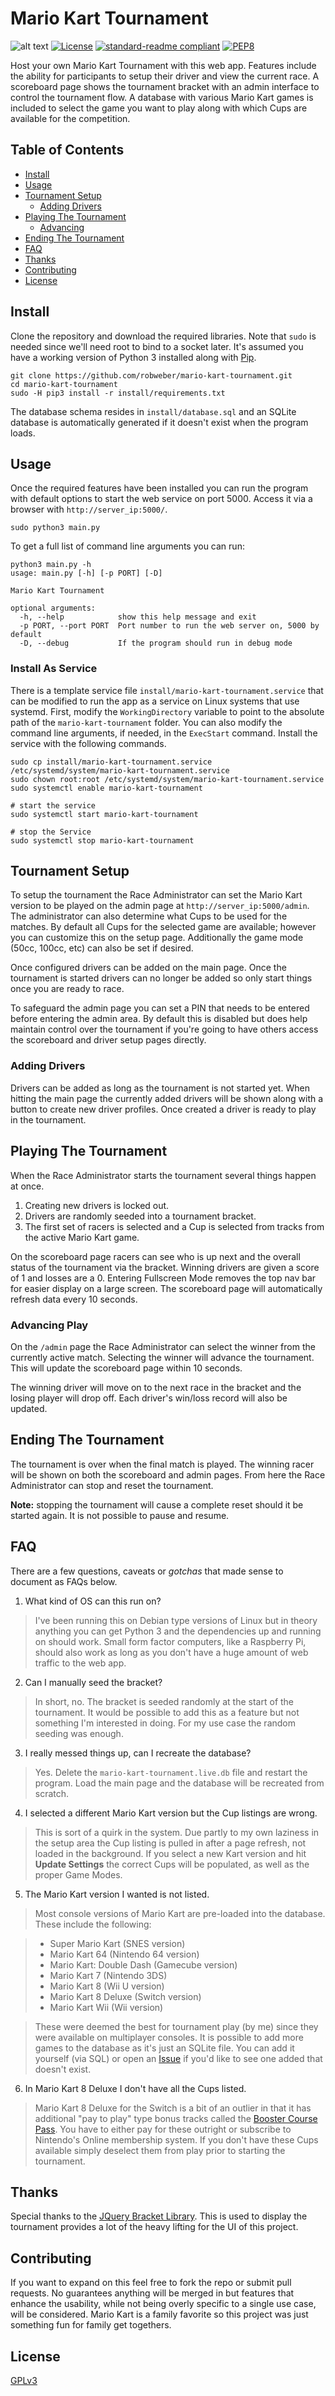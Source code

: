 
# Mario Kart Tournament
![alt text](https://github.com/robweber/mario-kart-tournament/raw/main/install/bracket.png "Bracket Example")
[![License](https://img.shields.io/github/license/robweber/mario-kart-tournament)](https://github.com/robweber/mario-kart-tournament/blob/main/LICENSE)
[![standard-readme compliant](https://img.shields.io/badge/readme%20style-standard-brightgreen.svg)](https://github.com/RichardLitt/standard-readme)
[![PEP8](https://img.shields.io/badge/code%20style-pep8-orange.svg)](https://www.python.org/dev/peps/pep-0008/)

Host your own Mario Kart Tournament with this web app. Features include the ability for participants to setup their driver and view the current race. A scoreboard page shows the tournament bracket with an admin interface to control the tournament flow. A database with various Mario Kart games is included to select the game you want to play along with which Cups are available for the competition.

## Table of Contents

- [Install](#install)
- [Usage](#usage)
- [Tournament Setup](#tournament-setup)
  - [Adding Drivers](#adding-drivers)
- [Playing The Tournament](#playing-the-tournament)
  - [Advancing](#advancing)
- [Ending The Tournament](#ending-the-tournament)
- [FAQ](#faq)
- [Thanks](#thanks)
- [Contributing](#contributing)
- [License](#license)

## Install

Clone the repository and download the required libraries. Note that `sudo` is needed since we'll need root to bind to a socket later. It's assumed you have a working version of Python 3 installed along with [Pip](https://pypi.org/project/pip/).

```
git clone https://github.com/robweber/mario-kart-tournament.git
cd mario-kart-tournament
sudo -H pip3 install -r install/requirements.txt
```

The database schema resides in `install/database.sql` and an SQLite database is automatically generated if it doesn't exist when the program loads.

## Usage

Once the required features have been installed you can run the program with default options to start the web service on port 5000. Access it via a browser with `http://server_ip:5000/`.

```
sudo python3 main.py

```

To get a full list of command line arguments you can run:

```
python3 main.py -h
usage: main.py [-h] [-p PORT] [-D]

Mario Kart Tournament

optional arguments:
  -h, --help            show this help message and exit
  -p PORT, --port PORT  Port number to run the web server on, 5000 by default
  -D, --debug           If the program should run in debug mode
```

### Install As Service

There is a template service file `install/mario-kart-tournament.service` that can be modified to run the app as a service on Linux systems that use systemd. First, modify the `WorkingDirectory` variable to point to the absolute path of the `mario-kart-tournament` folder. You can also modify the command line arguments, if needed, in the `ExecStart` command. Install the service with the following commands.

```
sudo cp install/mario-kart-tournament.service /etc/systemd/system/mario-kart-tournament.service
sudo chown root:root /etc/systemd/system/mario-kart-tournament.service
sudo systemctl enable mario-kart-tournament

# start the service
sudo systemctl start mario-kart-tournament

# stop the Service
sudo systemctl stop mario-kart-tournament
```

## Tournament Setup

To setup the tournament the Race Administrator can set the Mario Kart version to be played on the admin page at `http://server_ip:5000/admin`. The administrator can also determine what Cups to be used for the matches. By default all Cups for the selected game are available; however you can customize this on the setup page. Additionally the game mode (50cc, 100cc, etc) can also be set if desired.

Once configured drivers can be added on the main page. Once the tournament is started drivers can no longer be added so only start things once you are ready to race.

To safeguard the admin page you can set a PIN that needs to be entered before entering the admin area. By default this is disabled but does help maintain control over the tournament if you're going to have others access the scoreboard and driver setup pages directly.

### Adding Drivers

Drivers can be added as long as the tournament is not started yet. When hitting the main page the currently added drivers will be shown along with a button to create new driver profiles. Once created a driver is ready to play in the tournament.

## Playing The Tournament

When the Race Administrator starts the tournament several things happen at once.

1. Creating new drivers is locked out.
2. Drivers are randomly seeded into a tournament bracket.
3. The first set of racers is selected and a Cup is selected from tracks from the active Mario Kart game.

On the scoreboard page racers can see who is up next and the overall status of the tournament via the bracket. Winning drivers are given a score of 1 and losses are a 0. Entering Fullscreen Mode removes the top nav bar for easier display on a large screen. The scoreboard page will automatically refresh data every 10 seconds.

### Advancing Play

On the `/admin` page the Race Administrator can select the winner from the currently active match. Selecting the winner will advance the tournament. This will update the scoreboard page within 10 seconds.

The winning driver will move on to the next race in the bracket and the losing player will drop off. Each driver's win/loss record will also be updated.

## Ending The Tournament

The tournament is over when the final match is played. The winning racer will be shown on both the scoreboard and admin pages. From here the Race Administrator can stop and reset the tournament.

__Note:__ stopping the tournament will cause a complete reset should it be started again. It is not possible to pause and resume.

## FAQ

There are a few questions, caveats or _gotchas_ that made sense to document as FAQs below.

1. What kind of OS can this run on?

>I've been running this on Debian type versions of Linux but in theory anything you can get Python 3 and the dependencies up and running on should work. Small form factor computers, like a Raspberry Pi, should also work as long as you don't have a huge amount of web traffic to the web app.

2. Can I manually seed the bracket?

>In short, no. The bracket is seeded randomly at the start of the tournament. It would be possible to add this as a feature but not something I'm interested in doing. For my use case the random seeding was enough.

3. I really messed things up, can I recreate the database?

>Yes. Delete the `mario-kart-tournament.live.db` file and restart the program. Load the main page and the database will be recreated from scratch.

4. I selected a different Mario Kart version but the Cup listings are wrong.

>This is sort of a quirk in the system. Due partly to my own laziness in the setup area the Cup listing is pulled in after a page refresh, not loaded in the background. If you select a new Kart version and hit __Update Settings__ the correct Cups will be populated, as well as the proper Game Modes.

5. The Mario Kart version I wanted is not listed.

>Most console versions of Mario Kart are pre-loaded into the database. These include the following:

>* Super Mario Kart (SNES version)
>* Mario Kart 64 (Nintendo 64 version)
>* Mario Kart: Double Dash (Gamecube version)
>* Mario Kart 7 (Nintendo 3DS)
>* Mario Kart 8 (Wii U version)
>* Mario Kart 8 Deluxe (Switch version)
>* Mario Kart Wii (Wii version)

>These were deemed the best for tournament play (by me) since they were available on multiplayer consoles. It is possible to add more games to the database as it's just an SQLite file. You can add it yourself (via SQL) or open an [Issue](https://github.com/robweber/mario-kart-tournament/issues) if you'd like to see one added that doesn't exist.

6. In Mario Kart 8 Deluxe I don't have all the Cups listed.

>Mario Kart 8 Deluxe for the Switch is a bit of an outlier in that it has additional "pay to play" type bonus tracks called the [Booster Course Pass](https://mariokart8.nintendo.com/booster-course-pass/). You have to either pay for these outright or subscribe to Nintendo's Online membership system. If you don't have these Cups available simply deselect them from play prior to starting the tournament.

## Thanks

Special thanks to the [JQuery Bracket Library](https://github.com/teijo/jquery-bracket). This is used to display the tournament provides a lot of the heavy lifting for the UI of this project.

## Contributing

If you want to expand on this feel free to fork the repo or submit pull requests. No guarantees anything will be merged in but features that enhance the usability, while not being overly specific to a single use case, will be considered. Mario Kart is a family favorite so this project was just something fun for family get togethers.

## License

[GPLv3](https://github.com/robweber/mario-kart-tournament/blob/main/LICENSE)
